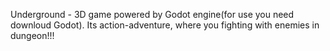 Underground - 3D game powered by Godot engine(for use you need downloud Godot).
Its action-adventure, where you fighting with enemies in dungeon!!!
